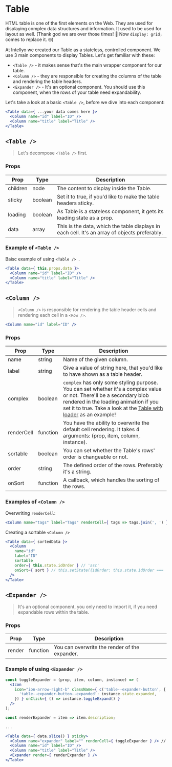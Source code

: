 # Table

HTML table is one of the first elements on the Web. They are used for displaying complex data structures and information. It used to be used for layout as well. (Thank god we are over those times! 🙏  Now `display: grid;` comes to replace it. 🤓)

At Intellyo we created our Table as a stateless, controlled component. We use 3 main components to display Tables. Let's get familiar with these:
- `<Table />` - it makes sense that's the main wrapper component for our table.
- `<Column />` - they are responsible for creating the columns of the table and rendering the table headers.
- `<Expander />` - It's an optional component. You should use this component, when the rows of your table need expandability.

Let's take a look at a basic `<Table />`, before we dive into each component:

```jsx
<Table data={ ...your data comes here }>
  <Column name="id" label="ID" />
  <Column name="title" label="Title" />
</Table>
```

## `<Table />`

> Let's decompose `<Table />` first.

### Props

| Prop | Type | Description |
| ---- | ---- | ----------- |
| children | node | The content to display inside the Table. |
| sticky | boolean | Set it to true, if you'd like to make the table headers sticky. |
| loading | boolean | As Table is a stateless component, it gets its loading state as a prop. |
| data | array | This is the data, which the table displays in each cell. It's an array of objects preferably. |

### Example of `<Table />`

Baisc example of using `<Table /> `.

```jsx
<Table data={ this.props.data }>
  <Column name="id" label="ID" />
  <Column name="title" label="Title" />
</Table>
```

## `<Column />`

> `<Column />` is responsible for rendering the table header cells and rendering each cell in a `<Row />`.

```jsx
<Column name="id" label="ID" />
```

### Props

| Prop | Type | Description |
| ---- | ---- | ----------- |
| name | string | Name of the given column. |
| label | string | Give a value of string here, that you'd like to have shown as a table header. |
| complex | boolean | `complex` has only some styling purpose. You can set whether it's a complex value or not. There'll be a secondary blob rendered in the loading animation if you set it to true. Take a look at the [Table with loader](https://ux.intellyo.com/tables) as an example! |
| renderCell | function | You have the ability to overwrite the default cell rendering. It takes 4 arguments: (prop, item, column, instance). |
| sortable | boolean | You can set whether the Table's rows' order is changeable or not. |
| order | string | The defined order of the rows. Preferably it's a string. |
| onSort | function | A callback, which handles the sorting of the rows. |

### Examples of `<Column />`

Overwriting `renderCell`:

```jsx
<Column name="tags" label="Tags" renderCell={ tags => tags.join(', ') } />
```

Creating a sortable `<Column />`

```jsx
<Table data={ sortedData }>
  <Column
    name="id"
    label="ID"
    sortable
    order={ this.state.idOrder } // 'asc'
    onSort={ sort } // this.setState({idOrder: this.state.idOrder === 'asc' ? 'desc' : 'asc'})
  />
</Table>
```

## `<Expander />`

> It's an optional component, you only need to import it, if you need expandable rows within the table.

### Props

| Prop | Type | Description |
| ---- | ---- | ----------- |
| render | function | You can overwrite the render of the expander. |

### Example of using `<Expander />`

```jsx
const toggleExpander = (prop, item, column, instance) => (
  <Icon
    icon="ion-arrow-right-b" className={ c('table--expander-button', {
      'table--expander-button--expanded': instance.state.expanded,
    }) } onClick={ () => instance.toggleExpand() }
  />
);

const renderExpander = item => item.description;

...

<Table data={ data.slice() } sticky>
  <Column name="expander" label="" renderCell={ toggleExpander } /> // Note that you need to create a seperate Column for it.
  <Column name="id" label="ID" />
  <Column name="title" label="Title" />
  <Expander render={ renderExpander } />
</Table>
```
